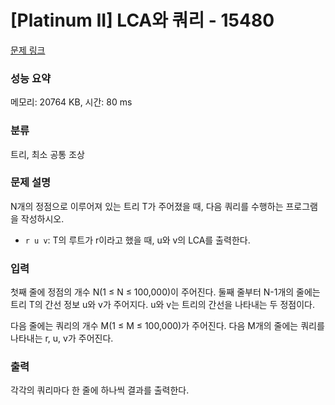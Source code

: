 # [Platinum II] LCA와 쿼리 - 15480 

[문제 링크](https://www.acmicpc.net/problem/15480) 

### 성능 요약

메모리: 20764 KB, 시간: 80 ms

### 분류

트리, 최소 공통 조상

### 문제 설명

<p>N개의 정점으로 이루어져 있는 트리 T가 주어졌을 때, 다음 쿼리를 수행하는 프로그램을 작성하시오. </p>

<ul>
	<li><code>r u v</code>: T의 루트가 r이라고 했을 때, u와 v의 LCA를 출력한다.</li>
</ul>

### 입력 

 <p>첫째 줄에 정점의 개수 N(1 ≤ N ≤ 100,000)이 주어진다. 둘째 줄부터 N-1개의 줄에는 트리 T의 간선 정보 u와 v가 주어지다. u와 v는 트리의 간선을 나타내는 두 정점이다.</p>

<p>다음 줄에는 쿼리의 개수 M(1 ≤ M ≤ 100,000)가 주어진다. 다음 M개의 줄에는 쿼리를 나타내는 r, u, v가 주어진다.</p>

### 출력 

 <p>각각의 쿼리마다 한 줄에 하나씩 결과를 출력한다.</p>

